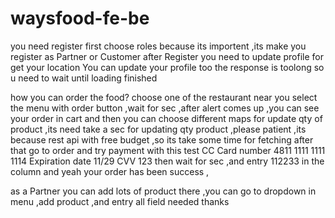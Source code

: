 # waysfood-fe-be
you need register first
choose roles because its importent ,its make you register as Partner or Customer
after Register you need to update profile for get your location
You can update your profile too 
the response is toolong so u need to wait until loading finished

how you can order the food? 
choose one of the restaurant near you 
select the menu with order button ,wait for sec ,after alert comes up ,you can see your order in cart 
and then you can choose different maps 
for update qty of product ,its need take a sec for updating qty product ,please patient ,its because rest api with free budget ,so its take some time for fetching
after that go to order and try payment with this test CC 
Card number 4811 1111 1111 1114
Expiration date 11/29
CVV 123
then wait for sec ,and entry 112233 in the column
and yeah your order has been success ,

as a Partner 
you can add lots of product there ,you can go to dropdown in menu ,add product ,and entry all field needed
thanks

